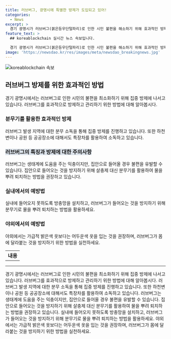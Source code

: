 ```yaml
---
title: 러브버그, 광명시에 특별한 방제가 도입되고 있어!
categories:
  - News
excerpt: >
  경기 광명시가 러브버그(붉은등우단털파리)로 인한 시민 불편을 해소하기 위해 효과적인 방제작업을 진행 중이다. 이를 위해 소독 대행업체가 지역을 나눠 분무 소독을 실시하고 있으며, 특히 하천변이나 공원 등에는 특장차를 활용해 소독하고 있다. 러브버그는 혐오스러운 외형과 짝을 지어 비행하는 특성 탓에 해충으로 오인되지만, 실제는 생태계에 도움을 주는 익충이다. 시민들은 실내에 방충망을 설치하고, 외출 시에는 어두운색 옷을 입는 등 주의가 필요하다.
feature_text: >
  ## koreablockchain 실시간 뉴스 속보입니다.

  경기 광명시가 러브버그(붉은등우단털파리)로 인한 시민 불편을 해소하기 위해 효과적인 방제작업을 진행 중이다. 이를 위해 소독 대행업체가 지역을 나눠 분무 소독을 실시하고 있으며, 특히 하천변이나 공원 등에는 특장차를 활용해 소독하고 있다. 러브버그는 혐오스러운 외형과 짝을 지어 비행하는 특성 탓에 해충으로 오인되지만, 실제는 생태계에 도움을 주는 익충이다. 시민들은 실내에 방충망을 설치하고, 외출 시에는 어두운색 옷을 입는 등 주의가 필요하다.
image: 'https://newsdao.kr/res/images/meta/newsdao_breakingnews.jpg'
---
```


<p><img src="https://newsdao.kr/res/images/meta/newsdao_breakingnews.jpg" alt="koreablockchain 속보" /></p>

<h2 data-ke-size="size26">러브버그 방제를 위한 효과적인 방법</h2>

<p data-ke-size="size16">경기 광명시에서는 러브버그로 인한 시민의 불편을 최소화하기 위해 집중 방제에 나서고 있습니다. 러브버그를 효과적으로 방제하고 관리하기 위한 방법에 대해 알아봅시다.</p>

<h3>분무기를 활용한 효과적인 방제</h3>

<p data-ke-size="size16">러브버그 발생 지역에 대한 분무 소독을 통해 집중 방제를 진행하고 있습니다. 또한 하천변이나 공원 등 공공장소에 대해서도 특장차를 활용하여 소독하고 있습니다.</p>

<h3><b><span style="background-color: #21538527;">러브버그의 특징과 방제에 대한 주의사항</span></b></h3>

<p data-ke-size="size16">러브버그는 생태계에 도움을 주는 익충이지만, 집안으로 들어올 경우 불편을 유발할 수 있습니다. 집안으로 들어오는 것을 방지하기 위해 살충제 대신 분무기를 활용하여 물을 뿌려 퇴치하는 방법을 권장하고 있습니다.</p>

<h3>실내에서의 예방법</h3>

<p data-ke-size="size16">실내에 들어오지 못하도록 방충망을 설치하고, 러브버그가 들어오는 것을 방지하기 위해 분무기로 물을 뿌려 퇴치하는 방법을 활용하세요.</p>

<h3>야외에서의 예방법</h3>

<p data-ke-size="size16">야외에서는 가급적 밝은색 옷보다는 어두운색 옷을 입는 것을 권장하며, 러브버그가 몸에 달라붙는 것을 방지하기 위한 방법을 실천하세요.</p>

<table>
  <tbody>
    <tr>
      <td style="text-align: center; height: 17px;"><b>내용</b></td>
    </tr>
  </tbody>
</table>

<hr>

<p data-ke-size="size16">경기 광명시에서는 러브버그로 인한 시민의 불편을 최소화하기 위해 집중 방제에 나서고 있습니다. 러브버그를 효과적으로 방제하고 관리하기 위한 방법에 대해 알아봅시다. 러브버그 발생 지역에 대한 분무 소독을 통해 집중 방제를 진행하고 있습니다. 또한 하천변이나 공원 등 공공장소에 대해서도 특장차를 활용하여 소독하고 있습니다. 러브버그는 생태계에 도움을 주는 익충이지만, 집안으로 들어올 경우 불편을 유발할 수 있습니다. 집안으로 들어오는 것을 방지하기 위해 살충제 대신 분무기를 활용하여 물을 뿌려 퇴치하는 방법을 권장하고 있습니다. 실내에 들어오지 못하도록 방충망을 설치하고, 러브버그가 들어오는 것을 방지하기 위해 분무기로 물을 뿌려 퇴치하는 방법을 활용하세요. 야외에서는 가급적 밝은색 옷보다는 어두운색 옷을 입는 것을 권장하며, 러브버그가 몸에 달라붙는 것을 방지하기 위한 방법을 실천하세요.</p>

<p data-ke-size="size16">&nbsp;</p>

